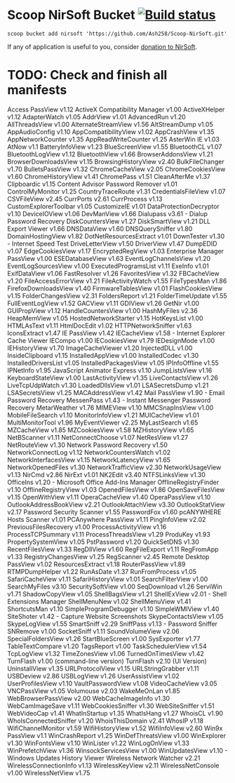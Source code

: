 # Scoop NirSoft Bucket [![Build status](https://img.shields.io/appveyor/ci/Ash258/Scoop-NirSoft/master.svg?style=popout&logo=appveyor&label=AppVeyor)](https://ci.appveyor.com/project/Ash258/Scoop-NirSoft/branch/master)

`scoop bucket add nirsoft 'https://github.com/Ash258/Scoop-NirSoft.git'`

If any of application is useful to you, consider [donation to NirSoft](https://www.nirsoft.net/donate.html).

# TODO: Check and finish all manifests

Access PassView v1.12
ActiveX Compatibility Manager v1.00
ActiveXHelper v1.12
AdapterWatch v1.05
AddrView v1.01
AdvancedRun v1.20
AllThreadsView v1.00
AlternateStreamView v1.56
AltStreamDump v1.05
AppAudioConfig v1.10
AppCompatibilityView v1.02
AppCrashView v1.35
AppNetworkCounter v1.35
AppReadWriteCounter v1.25
AsterWin IE v1.03
AtNow v1.1
BatteryInfoView v1.23
BlueScreenView v1.55
BluetoothCL v1.07
BluetoothLogView v1.12
BluetoothView v1.66
BrowserAddonsView v1.21
BrowserDownloadsView v1.15
BrowsingHistoryView v2.40
BulkFileChanger v1.70
BulletsPassView v1.32
ChromeCacheView v2.05
ChromeCookiesView v1.60
ChromeHistoryView v1.41
ChromePass v1.51
CleanAfterMe v1.37
Clipboardic v1.15
Content Advisor Password Remover v1.01
ControlMyMonitor v1.25
CountryTraceRoute v1.31
CredentialsFileView v1.07
CSVFileView v2.45
CurrPorts v2.61
CurrProcess v1.13
CustomExplorerToolbar v1.05
CustomizeIE v1.01
DataProtectionDecryptor v1.10
DeviceIOView v1.06
DevManView v1.66
Dialupass v3.61 - Dialup Password Recovery
DiskCountersView v1.27
DiskSmartView v1.21
DLL Export Viewer v1.66
DNSDataView v1.60
DNSQuerySniffer v1.80
DomainHostingView v1.82
DotNetResourcesExtract v1.01
DownTester v1.30 - Internet Speed Test
DriveLetterView v1.50
DriverView v1.47
DumpEDID v1.07
EdgeCookiesView v1.17
EncryptedRegView v1.03
Enterprise Manager PassView v1.00
ESEDatabaseView v1.63
EventLogChannelsView v1.20
EventLogSourcesView v1.00
ExecutedProgramsList v1.11
ExeInfo v1.01
ExifDataView v1.06
FastResolver v1.26
FavoritesView v1.32
FBCacheView v1.20
FileAccessErrorView v1.21
FileActivityWatch v1.55
FileTypesMan v1.86
FirefoxDownloadsView v1.40
FirmwareTablesView v1.01
FlashCookiesView v1.15
FolderChangesView v2.31
FoldersReport v1.21
FolderTimeUpdate v1.55
FullEventLogView v1.52
GACView v1.11
GDIView v1.26
GetNir v1.00
GUIPropView v1.12
HandleCountersView v1.00
HashMyFiles v2.36
HeapMemView v1.05
HostedNetworkStarter v1.15
HotKeysList v1.00
HTMLAsText v1.11
HtmlDocEdit v1.02
HTTPNetworkSniffer v1.63
IconsExtract v1.47
IE PassView v1.42
IECacheView v1.58 - Internet Explorer Cache Viewer
IECompo v1.00
IECookiesView v1.79
IEDesignMode v1.00
IEHistoryView v1.70
ImageCacheViewer v1.20
InjectedDLL v1.00
InsideClipboard v1.15
InstalledAppView v1.00
InstalledCodec v1.30
InstalledDriversList v1.05
InstalledPackagesView v1.05
IPInfoOffline v1.55
IPNetInfo v1.95
JavaScript Animator Express v1.10
JumpListsView v1.16
KeyboardStateView v1.00
LastActivityView v1.35
LiveContactsView v1.26
LiveTcpUdpWatch v1.30
LoadedDllsView v1.01
LSASecretsDump v1.21
LSASecretsView v1.25
MACAddressView v1.42
Mail PassView v1.90 - Email Password Recovery
MessenPass v1.43 - Instant Messenger Password Recovery
MetarWeather v1.76
MIMEView v1.10
MMCSnapInsView v1.00
MobileFileSearch v1.10
MonitorInfoView v1.21
MUICacheView v1.01
MultiMonitorTool v1.96
MyEventViewer v2.25
MyLastSearch v1.65
MZCacheView v1.85
MZCookiesView v1.58
MZHistoryView v1.65
NetBScanner v1.11
NetConnectChoose v1.07
NetResView v1.27
NetRouteView v1.30
Network Password Recovery v1.50
NetworkConnectLog v1.12
NetworkCountersWatch v1.02
NetworkInterfacesView v1.15
NetworkLatencyView v1.65
NetworkOpenedFiles v1.30
NetworkTrafficView v2.30
NetworkUsageView v1.13
NirCmd v2.86
NirExt v1.01
NK2Edit v3.40
NTFSLinksView v1.30
OfficeIns v1.20 - Microsoft Office Add-Ins Manager
OfflineRegistryFinder v1.10
OfflineRegistryView v1.03
OpenedFilesView v1.86
OpenSaveFilesView v1.15
OpenWithView v1.11
OperaCacheView v1.40
OperaPassView v1.10
OutlookAddressBookView v2.21
OutlookAttachView v3.30
OutlookStatView v2.17
Password Security Scanner v1.55
PasswordFox v1.60
pcANYWHERE Hosts Scanner v1.01
PCAnywhere PassView v1.11
PingInfoView v2.02
PreviousFilesRecovery v1.00
ProcessActivityView v1.16
ProcessTCPSummary v1.11
ProcessThreadsView v1.29
ProduKey v1.93
PropertySystemView v1.05
PstPassword v1.20
QuickSetDNS v1.30
RecentFilesView v1.33
RegDllView v1.60
RegFileExport v1.11
RegFromApp v1.33
RegistryChangesView v1.25
RegScanner v2.45
Remote Desktop PassView v1.02
ResourcesExtract v1.18
RouterPassView v1.89
RTMPDumpHelper v1.22
RunAsDate v1.37
RunFromProcess v1.05
SafariCacheView v1.11
SafariHistoryView v1.01
SearchFilterView v1.00
SearchMyFiles v3.10
SecuritySoftView v1.00
SeqDownload v1.26
ServiWin v1.71
ShadowCopyView v1.05
ShellBagsView v1.21
ShellExView v2.01 - Shell Extensions Manager
ShellMenuNew v1.02
ShellMenuView v1.41
ShortcutsMan v1.10
SimpleProgramDebugger v1.10
SimpleWMIView v1.40
SiteShoter v1.42 - Capture Website Screenshots
SkypeContactsView v1.05
SkypeLogView v1.55
SmartSniff v2.29
SniffPass v1.13 - Password Sniffer
SNRemove v1.00
SocketSniff v1.11
SoundVolumeView v2.06
SpecialFoldersView v1.26
StartBlueScreen v1.00
SysExporter v1.77
TableTextCompare v1.20
TagsReport v1.00
TaskSchedulerView v1.54
TcpLogView v1.32
TimeZonesView v1.06
TurnedOnTimesView v1.42
TurnFlash v1.00 (command-line version)
TurnFlash v2.10 (UI Version)
UninstallView v1.35
URLProtocolView v1.15
URLStringGrabber v1.11
USBDeview v2.86
USBLogView v1.26
UserAssistView v1.02
UserProfilesView v1.10
VaultPasswordView v1.08
VideoCacheView v3.05
VNCPassView v1.05
Volumouse v2.03
WakeMeOnLan v1.85
WebBrowserPassView v2.00
WebCacheImageInfo v1.30
WebCamImageSave v1.11
WebCookiesSniffer v1.30
WebSiteSniffer v1.51
WebVideoCap v1.41
WhatInStartup v1.35
WhatIsHang v1.27
WhoisCL v1.90
WhoIsConnectedSniffer v1.20
WhoisThisDomain v2.41
WhosIP v1.18
WifiChannelMonitor v1.59
WifiHistoryView v1.52
WifiInfoView v2.60
Win9x PassView v1.1
WinCrashReport v1.25
WinDefThreatsView v1.00
WinExplorer v1.30
WinFontsView v1.10
WinLister v1.22
WinLogOnView v1.33
WinPrefetchView v1.36
WinsockServicesView v1.00
WinUpdatesView v1.10 - Windows Updates History Viewer
Wireless Network Watcher v2.21
WirelessConnectionInfo v1.13
WirelessKeyView v2.11
WirelessNetConsole v1.00
WirelessNetView v1.75
